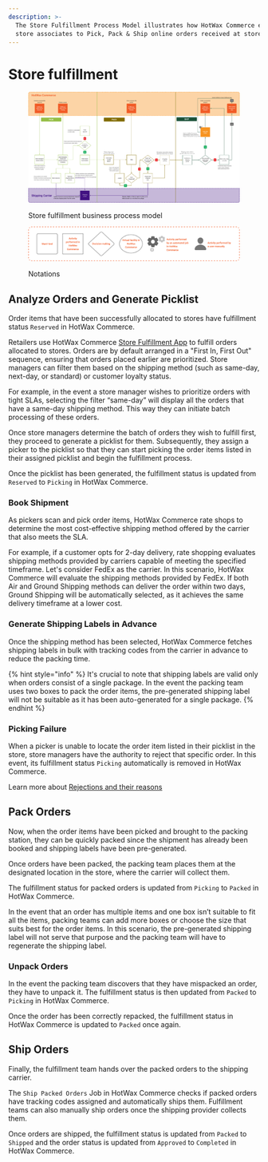 ```yaml
---
description: >-
  The Store Fulfillment Process Model illustrates how HotWax Commerce enables
  store associates to Pick, Pack & Ship online orders received at stores.
---
```


# Store fulfillment

<figure><img src="../.gitbook/assets/store fulfillment bpm (2).png" alt=""><figcaption><p>Store fulfillment business process model</p></figcaption></figure>

<figure><img src="../.gitbook/assets/notations.png" alt=""><figcaption><p>Notations</p></figcaption></figure>

## Analyze Orders and Generate Picklist

Order items that have been successfully allocated to stores have fulfillment status  `Reserved` in HotWax Commerce.

Retailers use HotWax Commerce [Store Fulfillment App](../orders/fulfillment/) to fulfill orders allocated to stores. Orders are by default arranged in a "First In, First Out" sequence, ensuring that orders placed earlier are prioritized. Store managers can filter them based on the shipping method (such as same-day, next-day, or standard) or customer loyalty status.

For example, in the event a store manager wishes to prioritize orders with tight SLAs, selecting the filter “same-day” will display all the orders that have a same-day shipping method. This way they can initiate batch processing of these orders.

Once store managers determine the batch of orders they wish to fulfill first, they proceed to generate a picklist for them. Subsequently, they assign a picker to the picklist so that they can start picking the order items listed in their assigned picklist and begin the fulfillment process.

Once the picklist has been generated, the fulfillment status is updated from `Reserved` to `Picking` in HotWax Commerce.

### Book Shipment

As pickers scan and pick order items, HotWax Commerce rate shops to determine the most cost-effective shipping method offered by the carrier that also meets the SLA.

For example, if a customer opts for 2-day delivery, rate shopping evaluates shipping methods provided by carriers capable of meeting the specified timeframe. Let's consider FedEx as the carrier. In this scenario, HotWax Commerce will evaluate the shipping methods provided by FedEx. If both Air and Ground Shipping methods can deliver the order within two days, Ground Shipping will be automatically selected, as it achieves the same delivery timeframe at a lower cost.

### Generate Shipping Labels in Advance

Once the shipping method has been selected, HotWax Commerce fetches shipping labels in bulk with tracking codes from the carrier in advance to reduce the packing time.

{% hint style="info" %}
It's crucial to note that shipping labels are valid only when orders consist of a single package. In the event the packing team uses two boxes to pack the order items, the pre-generated shipping label will not be suitable as it has been auto-generated for a single package.
{% endhint %}

### Picking Failure

When a picker is unable to locate the order item listed in their picklist in the store, store managers have the authority to reject that specific order. In this event, its fulfillment status `Picking` automatically is removed in HotWax Commerce.

Learn more about [Rejections and their reasons](../fulfillment/rejection.md)

## Pack Orders

Now, when the order items have been picked and brought to the packing station, they can be quickly packed since the shipment has already been booked and shipping labels have been pre-generated.

Once orders have been packed, the packing team places them at the designated location in the store, where the carrier will collect them.

The fulfillment status for packed orders is updated from `Picking` to `Packed` in HotWax Commerce.

In the event that an order has multiple items and one box isn’t suitable to fit all the items, packing teams can add more boxes or choose the size that suits best for the order items. In this scenario, the pre-generated shipping label will not serve that purpose and the packing team will have to regenerate the shipping label.

### Unpack Orders

In the event the packing team discovers that they have mispacked an order, they have to unpack it. The fulfillment status is then updated from `Packed` to `Picking` in HotWax Commerce.

Once the order has been correctly repacked, the fulfillment status in HotWax Commerce is updated to `Packed` once again.

## Ship Orders

Finally, the fulfillment team hands over the packed orders to the shipping carrier.&#x20;

The `Ship Packed Orders` Job in HotWax Commerce checks if packed orders have tracking codes assigned and automatically ships them. Fulfillment teams can also manually ship orders once the shipping provider collects them.

Once orders are shipped, the fulfillment status is updated from `Packed` to `Shipped` and the order status is updated from `Approved` to `Completed` in HotWax Commerce.

